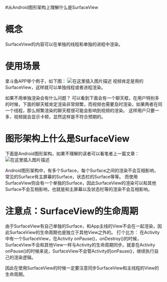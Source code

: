 #从Android图形架构上理解什么是SurfaceView
# 概念

SurfaceView的内容可以在单独的线程和单独的进程中渲染。

# 使用场景

拿斗鱼APP举个例子，如下图： <img src="https://img-blog.csdnimg.cn/20181124154334404.png?x-oss-process=image/watermark,type_ZmFuZ3poZW5naGVpdGk,shadow_10,text_aHR0cHM6Ly9ibG9nLmNzZG4ubmV0L0RvdWJsZTJoYW8=,size_16,color_FFFFFF,t_70" alt="在这里插入图片描述"> 视频肯定是用的SurfaceView，这样就可以单独线程或者进程渲染。

如果不用单独渲染会有什么问题？ 可以看到下面会有一个聊天框，在用户特别多的时候，下面的聊天框肯定渲染非常频繁，而视频也需要及时渲染，如果两者在同一个线程，那么频繁渲染的聊天框很可能会影响到视频的渲染。 这样用户只要一多，视频就会显示卡顿，显然这样是不符合预期的。

# 图形架构上什么是SurfaceView

下面是Android图形架构，如果不理解的读者可以看笔者上一篇文章：  <img src="https://img-blog.csdnimg.cn/20190404140346563.png?x-oss-process=image/watermark,type_ZmFuZ3poZW5naGVpdGk,shadow_10,text_aHR0cHM6Ly94dWppYWppYS5ibG9nLmNzZG4ubmV0,size_16,color_FFFFFF,t_70" alt="在这里插入图片描述">

Android图形架构中，有多个Surface，每个Surface之间的渲染不会互相影响，常见的Surface有主屏幕的Surface，状态栏的Surface等等。 而使用SurfaceView则会有一个单独的Surface，因此SurfaceView的渲染可以和其他Surface不会互相影响，也就是和主屏幕以及状态栏等的渲染不会互相影响。

# 注意点：SurfaceView的生命周期

由于SurfaceView有自己单独的Surface，和App主线的View不会在一起渲染，因此SurfaceView的生命周期也是独立于其他View之外的。 打个比方： 在Activity中有一个SurfaceView，在Activity onPause()，onDestroy()的时候，SurfaceView不会和其他View一样与Activity的生命周期同步。就拿在Activity onPause()的时候来说，SurfaceView不会管Activity的onPause()，继续执行自己的渲染逻辑。

因此在使用SurfaceView的时候一定要注意同步SurfaceView和主线程的View的生命周期。
